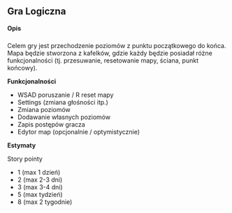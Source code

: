 Gra Logiczna
----

**Opis**
### 

Celem gry jest przechodzenie poziomów z punktu początkowego do końca. Mapa będzie stworzona z kafelków, gdzie każdy będzie posiadał różne funkcjonalności (tj. przesuwanie, resetowanie mapy, ściana, punkt końcowy).


**Funkcjonalności**

- WSAD poruszanie / R reset mapy
- Settings (zmiana głośności itp.)
- Zmiana poziomów
- Dodawanie własnych poziomów
- Zapis postępów gracza
- Edytor map (opcjonalnie / optymistycznie)

**Estymaty**

Story pointy
- 1 (max 1 dzień)
- 2 (max 2-3 dni)
- 3 (max 3-4 dni)
- 5 (max tydzień)
- 8 (max 2 tygodnie)
